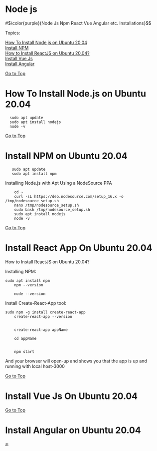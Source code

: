 # Node js
#$\color{purple}{Node Js Npm React Vue Angular etc. Installations}$$

<a name="top"></a>
Topics:

 [How To Install Node.js on Ubuntu 20.04](#nodejs_on_linux) <br>
 [Install NPM](#npm_on_linux) <br>
 [How to Install ReactJS on Ubuntu 20.04?](#react_on_linux)<br>
 [Install Vue Js](#vue_on_linux)<br>
 [Install Angular](#angular_on_linux)<br>
    
  
  
  [Go to Top](#nodejs_on_linux)
  <a name="nodejs_on_linux">
# How To Install Node.js on Ubuntu 20.04

      sudo apt update
      sudo apt install nodejs
      node -v
 
 
 
  [Go to Top](#nodejs_on_linux)
  <a name="npm_on_linux">
# Install NPM on Ubuntu 20.04
   
       sudo apt update
       sudo apt install npm
   
 Installing Node.js with Apt Using a NodeSource PPA
   

        cd ~
        curl -sL https://deb.nodesource.com/setup_16.x -o /tmp/nodesource_setup.sh
        nano /tmp/nodesource_setup.sh
        sudo bash /tmp/nodesource_setup.sh   
        sudo apt install nodejs
        node -v
   
   
   
   
  [Go to Top](#nodejs_on_linux)
  <a name="react_on_linux">
# Install React App On Ubuntu 20.04
   

How to Install ReactJS on Ubuntu 20.04?


Installing NPM:

	sudo apt install npm
        npm --version
        
        node --version
        
        
        
Install Create-React-App tool: 

	sudo npm -g install create-react-app
        create-react-app --version
        
        
        create-react-app appName
        
        cd appName
        
        
        npm start
        
        
 And your browser will open-up and shows you that the app is up and running with local host-3000
   
   
   
   
   
  [Go to Top](#nodejs_on_linux)
  <a name="vue_on_linux">
# Install Vue Js On Ubuntu 20.04
   
  [Go to Top](#nodejs_on_linux)
  <a name="angular_on_linux">
# Install Angular on Ubuntu 20.04
   
   
 :end:
              
